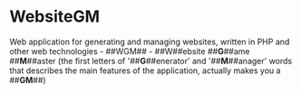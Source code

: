 # WebsiteGM
Web application for generating and managing websites, written in PHP and other web technologies - ##WGM## - ##W##ebsite ##**G**##ame ##**M**##aster (the first letters of '##**G**##enerator' and '##**M**##anager' words that describes the main features of the application, actually makes you a ##**GM**##)


